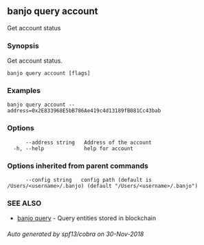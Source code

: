 ## banjo query account

Get account status

### Synopsis

Get account status.

```
banjo query account [flags]
```

### Examples

```
banjo query account --address=0x2E833968E5bB786Ae419c4d13189fB081Cc43bab
```

### Options

```
      --address string   Address of the account
  -h, --help             help for account
```

### Options inherited from parent commands

```
      --config string   config path (default is /Users/<username>/.banjo) (default "/Users/<username>/.banjo")
```

### SEE ALSO

* [banjo query](banjo_query.md)	 - Query entities stored in blockchain

###### Auto generated by spf13/cobra on 30-Nov-2018
